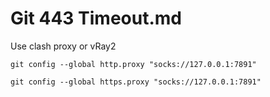 # Git 443 Timeout.md

Use clash proxy or vRay2

```git
git config --global http.proxy "socks://127.0.0.1:7891"

git config --global https.proxy "socks://127.0.0.1:7891"
```
